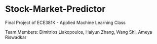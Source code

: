# Stock-Market-Predictor

Final Project of ECE381K - Applied Machine Learning Class 

Team Members: Dimitrios Liakopoulos, Haiyun Zhang, Wang Shi, Ameya Riswadkar
